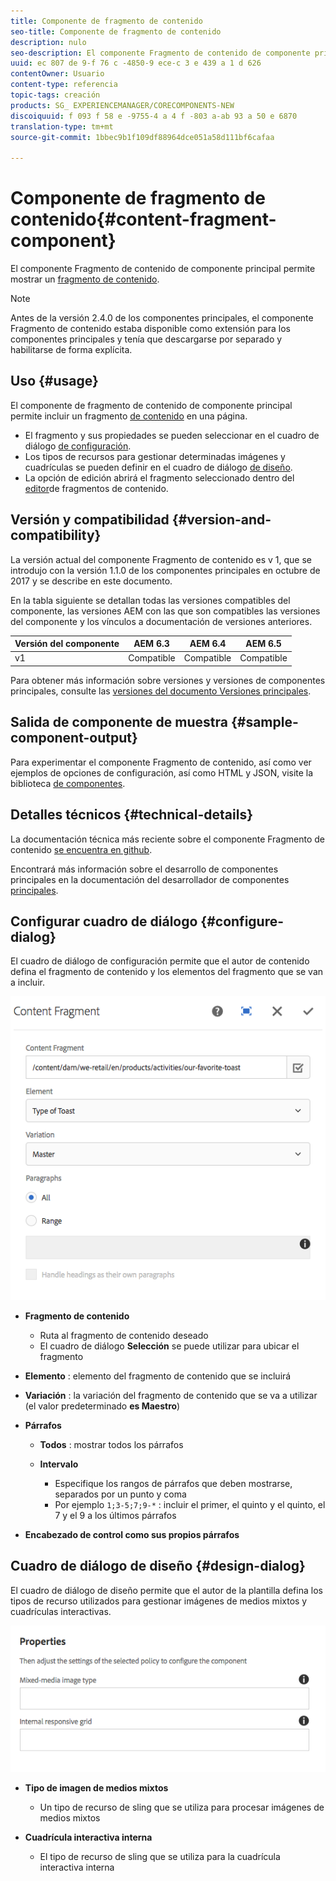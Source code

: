 ```yaml
---
title: Componente de fragmento de contenido
seo-title: Componente de fragmento de contenido
description: nulo
seo-description: El componente Fragmento de contenido de componente principal permite mostrar un fragmento de contenido.
uuid: ec 807 de 9-f 76 c -4850-9 ece-c 3 e 439 a 1 d 626
contentOwner: Usuario
content-type: referencia
topic-tags: creación
products: SG_ EXPERIENCEMANAGER/CORECOMPONENTS-NEW
discoiquuid: f 093 f 58 e -9755-4 a 4 f -803 a-ab 93 a 50 e 6870
translation-type: tm+mt
source-git-commit: 1bbec9b1f109df88964dce051a58d111bf6cafaa

---
```



# Componente de fragmento de contenido{#content-fragment-component}

El componente Fragmento de contenido de componente principal permite mostrar un [fragmento de contenido](https://helpx.adobe.com/experience-manager/6-5/assets/using/content-fragments.html).

>[!NOTE]
>
>Antes de la versión 2.4.0 de los componentes principales, el componente Fragmento de contenido estaba disponible como extensión para los componentes principales y tenía que descargarse por separado y habilitarse de forma explícita.

## Uso {#usage}

El componente de fragmento de contenido de componente principal permite incluir un fragmento [de contenido](https://helpx.adobe.com/experience-manager/6-5/assets/using/content-fragments.html) en una página.

* El fragmento y sus propiedades se pueden seleccionar en el cuadro de diálogo [de configuración](#configure-dialog).
* Los tipos de recursos para gestionar determinadas imágenes y cuadrículas se pueden definir en el cuadro de diálogo [de diseño](#design-dialog).
* La opción de edición abrirá el fragmento seleccionado dentro del [editor](https://helpx.adobe.com/content/help/en/experience-manager/6-5/assets/using/content-fragments.html)de fragmentos de contenido.

## Versión y compatibilidad {#version-and-compatibility}

La versión actual del componente Fragmento de contenido es v 1, que se introdujo con la versión 1.1.0 de los componentes principales en octubre de 2017 y se describe en este documento.

En la tabla siguiente se detallan todas las versiones compatibles del componente, las versiones AEM con las que son compatibles las versiones del componente y los vínculos a documentación de versiones anteriores.

| Versión del componente | AEM 6.3 | AEM 6.4 | AEM 6.5 |
|--- |--- |--- |---|
| v1 | Compatible | Compatible | Compatible |

Para obtener más información sobre versiones y versiones de componentes principales, consulte las [versiones del documento Versiones principales](versions.md).

## Salida de componente de muestra {#sample-component-output}

Para experimentar el componente Fragmento de contenido, así como ver ejemplos de opciones de configuración, así como HTML y JSON, visite la biblioteca [de componentes](http://opensource.adobe.com/aem-core-wcm-components/library/content-fragment.html).

## Detalles técnicos {#technical-details}

La documentación técnica más reciente sobre el componente Fragmento de contenido [se encuentra en github](https://github.com/adobe/aem-core-wcm-components/blob/master/extension/contentfragment/content/src/content/jcr_root/apps/core/wcm/extension/components/contentfragment/v1/contentfragment).

Encontrará más información sobre el desarrollo de componentes principales en la documentación del desarrollador de componentes [principales](developing.md).

## Configurar cuadro de diálogo {#configure-dialog}

El cuadro de diálogo de configuración permite que el autor de contenido defina el fragmento de contenido y los elementos del fragmento que se van a incluir.

![](assets/chlimage_1-87.png)

* **Fragmento de contenido**

   * Ruta al fragmento de contenido deseado
   * El cuadro de diálogo **Selección** se puede utilizar para ubicar el fragmento

* **Elemento** : elemento del fragmento de contenido que se incluirá
* **Variación** : la variación del fragmento de contenido que se va a utilizar (el valor predeterminado **es Maestro**)

* **Párrafos**

   * **Todos** : mostrar todos los párrafos
   * **Intervalo**

      * Especifique los rangos de párrafos que deben mostrarse, separados por un punto y coma
      * Por ejemplo `1;3-5;7;9-*` : incluir el primer, el quinto y el quinto, el 7 y el 9 a los últimos párrafos

* **Encabezado de control como sus propios párrafos**

## Cuadro de diálogo de diseño {#design-dialog}

El cuadro de diálogo de diseño permite que el autor de la plantilla defina los tipos de recurso utilizados para gestionar imágenes de medios mixtos y cuadrículas interactivas.

![](assets/chlimage_1-88.png)

* **Tipo de imagen de medios mixtos**

   * Un tipo de recurso de sling que se utiliza para procesar imágenes de medios mixtos

* **Cuadrícula interactiva interna**

   * El tipo de recurso de sling que se utiliza para la cuadrícula interactiva interna